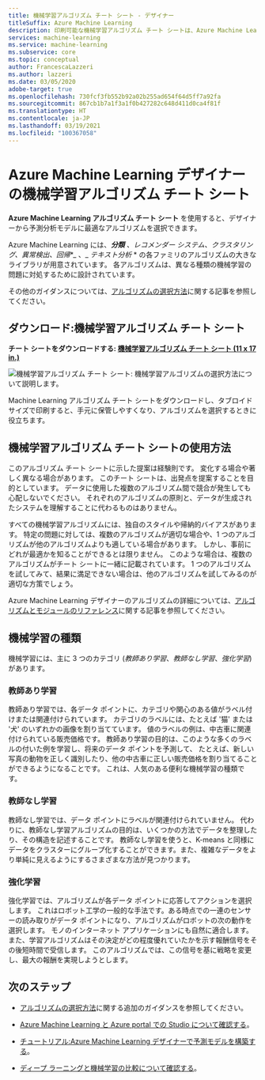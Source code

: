 ```yaml
---
title: 機械学習アルゴリズム チート シート - デザイナー
titleSuffix: Azure Machine Learning
description: 印刷可能な機械学習アルゴリズム チート シートは、Azure Machine Learning デザイナーで予測モデルに適したアルゴリズムを選択するのに役立ちます。
services: machine-learning
ms.service: machine-learning
ms.subservice: core
ms.topic: conceptual
author: FrancescaLazzeri
ms.author: lazzeri
ms.date: 03/05/2020
adobe-target: true
ms.openlocfilehash: 730fcf3fb552b92a02b255ad654f64d5ff7a92fa
ms.sourcegitcommit: 867cb1b7a1f3a1f0b427282c648d411d0ca4f81f
ms.translationtype: HT
ms.contentlocale: ja-JP
ms.lasthandoff: 03/19/2021
ms.locfileid: "100367058"
---
```

# <a name="machine-learning-algorithm-cheat-sheet-for-azure-machine-learning-designer"></a>Azure Machine Learning デザイナーの機械学習アルゴリズム チート シート

**Azure Machine Learning アルゴリズム チート シート** を使用すると、デザイナーから予測分析モデルに最適なアルゴリズムを選択できます。

Azure Machine Learning には、***分類** _、_*_レコメンダー システム_*_、_*_クラスタリング_*_、_*_異常検出_*_、_*_回帰_*_ 、_ *_テキスト分析_* * の各ファミリのアルゴリズムの大きなライブラリが用意されています。 各アルゴリズムは、異なる種類の機械学習の問題に対処するために設計されています。

その他のガイダンスについては、[アルゴリズムの選択方法](how-to-select-algorithms.md)に関する記事を参照してください。

## <a name="download-machine-learning-algorithm-cheat-sheet"></a>ダウンロード:機械学習アルゴリズム チート シート

**チート シートをダウンロードする: [機械学習アルゴリズム チート シート (11 x 17 in.)](https://download.microsoft.com/download/3/5/b/35bb997f-a8c7-485d-8c56-19444dafd757/azure-machine-learning-algorithm-cheat-sheet-nov2019.pdf?WT.mc_id=docs-article-lazzeri)**

![機械学習アルゴリズム チート シート: 機械学習アルゴリズムの選択方法について説明します。](./media/algorithm-cheat-sheet/machine-learning-algorithm-cheat-sheet.svg)

Machine Learning アルゴリズム チート シートをダウンロードし、タブロイド サイズで印刷すると、手元に保管しやすくなり、アルゴリズムを選択するときに役立ちます。

## <a name="how-to-use-the-machine-learning-algorithm-cheat-sheet"></a>機械学習アルゴリズム チート シートの使用方法

このアルゴリズム チート シートに示した提案は経験則です。 変化する場合や著しく異なる場合があります。 このチート シートは、出発点を提案することを目的としています。 データに使用した複数のアルゴリズム間で競合が発生しても心配しないでください。 それぞれのアルゴリズムの原則と、データが生成されたシステムを理解することに代わるものはありません。

すべての機械学習アルゴリズムには、独自のスタイルや帰納的バイアスがあります。 特定の問題に対しては、複数のアルゴリズムが適切な場合や、1 つのアルゴリズムが他のアルゴリズムよりも適している場合があります。 しかし、事前にどれが最適かを知ることができるとは限りません。 このような場合は、複数のアルゴリズムがチート シートに一緒に記載されています。 1 つのアルゴリズムを試してみて、結果に満足できない場合は、他のアルゴリズムを試してみるのが適切な方策でしょう。 

Azure Machine Learning デザイナーのアルゴリズムの詳細については、[アルゴリズムとモジュールのリファレンス](algorithm-module-reference/module-reference.md)に関する記事を参照してください。

## <a name="kinds-of-machine-learning"></a>機械学習の種類

機械学習には、主に 3 つのカテゴリ (*教師あり学習*、*教師なし学習*、*強化学習*) があります。

### <a name="supervised-learning"></a>教師あり学習

教師あり学習では、各データ ポイントに、カテゴリや関心のある値がラベル付けまたは関連付けられています。 カテゴリのラベルには、たとえば '猫' または '犬' のいずれかの画像を割り当てています。 値のラベルの例は、中古車に関連付けられている販売価格です。 教師あり学習の目的は、このような多くのラベルの付いた例を学習し、将来のデータ ポイントを予測して、 たとえば、新しい写真の動物を正しく識別したり、他の中古車に正しい販売価格を割り当てることができるようになることです。 これは、人気のある便利な機械学習の種類です。

### <a name="unsupervised-learning"></a>教師なし学習

教師なし学習では、データ ポイントにラベルが関連付けられていません。 代わりに、教師なし学習アルゴリズムの目的は、いくつかの方法でデータを整理したり、その構造を記述することです。 教師なし学習を使うと、K-means と同様にデータをクラスターにグループ化することができます。また、複雑なデータをより単純に見えるようにするさまざまな方法が見つかります。

### <a name="reinforcement-learning"></a>強化学習

強化学習では、アルゴリズムが各データ ポイントに応答してアクションを選択します。 これはロボット工学の一般的な手法です。ある時点での一連のセンサーの読み取りがデータ ポイントになり、アルゴリズムがロボットの次の動作を選択します。 モノのインターネット アプリケーションにも自然に適合します。 また、学習アルゴリズムはその決定がどの程度優れていたかを示す報酬信号をその後短時間で受信します。 このアルゴリズムでは、この信号を基に戦略を変更し、最大の報酬を実現しようとします。 

## <a name="next-steps"></a>次のステップ

* [アルゴリズムの選択方法](how-to-select-algorithms.md)に関する追加のガイダンスを参照してください。

* [Azure Machine Learning と Azure portal での Studio について確認する](overview-what-is-azure-ml.md)。

* [チュートリアル:Azure Machine Learning デザイナーで予測モデルを構築する](tutorial-designer-automobile-price-train-score.md)。

* [ディープ ラーニングと機械学習の比較について確認する](concept-deep-learning-vs-machine-learning.md)。
